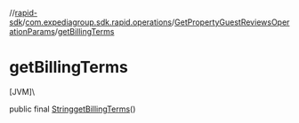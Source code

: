 //[rapid-sdk](../../../index.md)/[com.expediagroup.sdk.rapid.operations](../index.md)/[GetPropertyGuestReviewsOperationParams](index.md)/[getBillingTerms](get-billing-terms.md)

# getBillingTerms

[JVM]\

public final [String](https://docs.oracle.com/javase/8/docs/api/java/lang/String.html)[getBillingTerms](get-billing-terms.md)()

